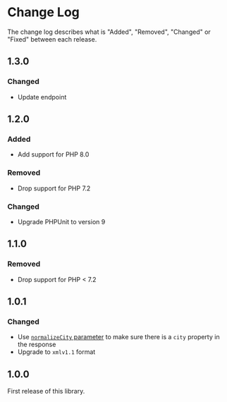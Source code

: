 # Change Log

The change log describes what is "Added", "Removed", "Changed" or "Fixed" between each release.

## 1.3.0

### Changed

- Update endpoint

## 1.2.0

### Added

- Add support for PHP 8.0

### Removed

- Drop support for PHP 7.2

### Changed

- Upgrade PHPUnit to version 9

## 1.1.0

### Removed

- Drop support for PHP < 7.2

## 1.0.1

### Changed

- Use [`normalizeCity` parameter](https://locationiq.com/docs-html/index.html#locationiq-specific-parameters) to make sure there is a `city` property in the response
- Upgrade to `xmlv1.1` format

## 1.0.0

First release of this library.
